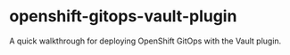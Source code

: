 # openshift-gitops-vault-plugin
A quick walkthrough for deploying OpenShift GitOps with the Vault plugin.
